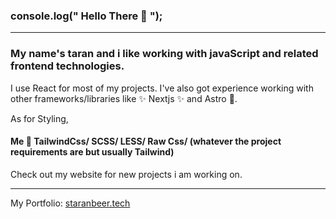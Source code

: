 
### console.log(" Hello There 👋 ");
___
### My name's taran and i like working with javaScript and related frontend technologies. 

I use React for most of my projects.
I've also got experience working with other frameworks/libraries like ✨ Nextjs ✨ and Astro &#128640;. 

As for Styling,
#### Me &#129309; TailwindCss/ SCSS/ LESS/ Raw Css/ (whatever the project requirements are but usually Tailwind)

Check out my website for new projects i am working on.
___
My Portfolio:
[staranbeer.tech](staranbeer.tech)
